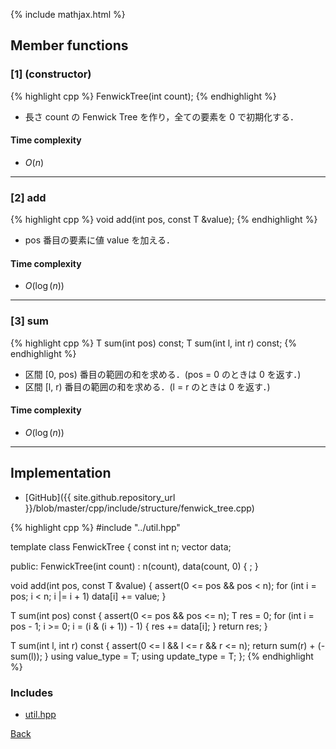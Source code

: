{% include mathjax.html %}

## Member functions

### [1] (constructor)
{% highlight cpp %}
FenwickTree(int count);
{% endhighlight %}

- 長さ count の Fenwick Tree を作り，全ての要素を 0 で初期化する．

#### Time complexity

- $O(n)$

---------------------------------------

### [2] add
{% highlight cpp %}
void add(int pos, const T &value);
{% endhighlight %}

- pos 番目の要素に値 value を加える．

#### Time complexity

- $O(\log(n))$

---------------------------------------

### [3] sum
{% highlight cpp %}
T sum(int pos) const;
T sum(int l, int r) const;
{% endhighlight %}

- 区間 [0, pos) 番目の範囲の和を求める．(pos = 0 のときは 0 を返す．)
- 区間 [l, r) 番目の範囲の和を求める．(l = r のときは 0 を返す．)

#### Time complexity

- $O(\log(n))$

---------------------------------------

## Implementation

- [GitHub]({{ site.github.repository_url }}/blob/master/cpp/include/structure/fenwick_tree.cpp)

{% highlight cpp %}
#include "../util.hpp"

template <typename T> class FenwickTree {
  const int n;
  vector<T> data;

public:
  FenwickTree(int count) : n(count), data(count, 0) { ; }

  void add(int pos, const T &value) {
    assert(0 <= pos && pos < n);
    for (int i = pos; i < n; i |= i + 1)
      data[i] += value;
  }

  T sum(int pos) const {
    assert(0 <= pos && pos <= n);
    T res = 0;
    for (int i = pos - 1; i >= 0; i = (i & (i + 1)) - 1) {
      res += data[i];
    }
    return res;
  }

  T sum(int l, int r) const {
    assert(0 <= l && l <= r && r <= n);
    return sum(r) + (-sum(l));
  }
  using value_type = T;
  using update_type = T;
};
{% endhighlight %}

### Includes

- [util.hpp](../util)

[Back](../..)
